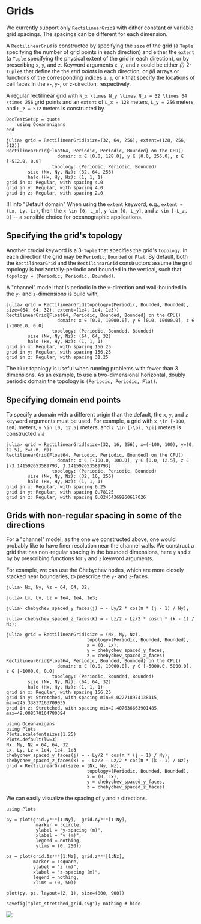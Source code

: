 # Grids

We currently support only `RectilinearGrid`s with either constant or variable grid spacings.
The spacings can be different for each dimension.

A `RectilinearGrid` is constructed by specifying the `size` of the grid (a `Tuple` specifying
the number of grid points in each direction) and either the `extent` (a `Tuple` specifying the
physical extent of the grid in each direction), or by prescribing `x`, `y`, and `z`. Keyword
arguments `x`, `y`, and `z` could be either *(i)* 2-`Tuple`s that define the the _end points_ in
each direction, or *(ii)* arrays or functions of the corresponding indices `i`, `j`, or `k` that
specify the locations of cell faces in the `x`-, `y`-, or `z`-direction, respectively.

A regular rectilinear grid with ``N_x \times N_y \times N_z = 32 \times 64 \times 256`` grid points
and an `extent` of ``L_x = 128`` meters, ``L_y = 256`` meters, and ``L_z = 512`` meters is constructed
by

```@meta
DocTestSetup = quote
    using Oceananigans
end
```

```jldoctest
julia> grid = RectilinearGrid(size=(32, 64, 256), extent=(128, 256, 512))
RectilinearGrid{Float64, Periodic, Periodic, Bounded} on the CPU()
                   domain: x ∈ [0.0, 128.0], y ∈ [0.0, 256.0], z ∈ [-512.0, 0.0]
                 topology: (Periodic, Periodic, Bounded)
        size (Nx, Ny, Nz): (32, 64, 256)
        halo (Hx, Hy, Hz): (1, 1, 1)
grid in x: Regular, with spacing 4.0
grid in y: Regular, with spacing 4.0
grid in z: Regular, with spacing 2.0
```

!!! info "Default domain"
    When using the `extent` keyword, e.g., `extent = (Lx, Ly, Lz)`, then the ``x \in [0, L_x]``,
    ``y \in [0, L_y]``, and ``z \in [-L_z, 0]`` -- a sensible choice for oceanographic applications.

## Specifying the grid's topology

Another crucial keyword is a 3-`Tuple` that specifies the grid's `topology`.
In each direction the grid may be `Periodic`, `Bounded` or `Flat`.
By default, both the `RectilinearGrid` and the `RectilinearGrid` constructors 
assume the grid topology is horizontally-periodic
and bounded in the vertical, such that `topology = (Periodic, Periodic, Bounded)`.

A "channel" model that is periodic in the ``x``-direction and wall-bounded
in the ``y``- and ``z``-dimensions is build with,

```jldoctest
julia> grid = RectilinearGrid(topology=(Periodic, Bounded, Bounded), size=(64, 64, 32), extent=(1e4, 1e4, 1e3))
RectilinearGrid{Float64, Periodic, Bounded, Bounded} on the CPU()
                   domain: x ∈ [0.0, 10000.0], y ∈ [0.0, 10000.0], z ∈ [-1000.0, 0.0]
                 topology: (Periodic, Bounded, Bounded)
        size (Nx, Ny, Nz): (64, 64, 32)
        halo (Hx, Hy, Hz): (1, 1, 1)
grid in x: Regular, with spacing 156.25
grid in y: Regular, with spacing 156.25
grid in z: Regular, with spacing 31.25
```

The `Flat` topology is useful when running problems with fewer than 3 dimensions. As an example,
to use a two-dimensional horizontal, doubly periodic domain the topology is `(Periodic, Periodic, Flat)`.


## Specifying domain end points

To specify a domain with a different origin than the default, the `x`, `y`, and `z` keyword arguments must be used.
For example, a grid with ``x \in [-100, 100]`` meters, ``y \in [0, 12.5]`` meters, and ``z \in [-\pi, \pi]`` meters
is constructed via

```jldoctest
julia> grid = RectilinearGrid(size=(32, 16, 256), x=(-100, 100), y=(0, 12.5), z=(-π, π))
RectilinearGrid{Float64, Periodic, Periodic, Bounded} on the CPU()
                   domain: x ∈ [-100.0, 100.0], y ∈ [0.0, 12.5], z ∈ [-3.141592653589793, 3.141592653589793]
                 topology: (Periodic, Periodic, Bounded)
        size (Nx, Ny, Nz): (32, 16, 256)
        halo (Hx, Hy, Hz): (1, 1, 1)
grid in x: Regular, with spacing 6.25
grid in y: Regular, with spacing 0.78125
grid in z: Regular, with spacing 0.02454369260617026
```


## Grids with non-regular spacing in some of the directions

For a "channel" model, as the one we constructed above, one would probably like to have finer resolution near
the channel walls. We construct a grid that has non-regular spacing in the bounded dimensions, here ``y`` and ``z``
by by prescribing functions for `y` and `z` keyword arguments. 

For example, we can use the Chebychev nodes, which are more closely stacked near boundaries, to prescribe the
``y``- and ``z``-faces.

```jldoctest
julia> Nx, Ny, Nz = 64, 64, 32;

julia> Lx, Ly, Lz = 1e4, 1e4, 1e3;

julia> chebychev_spaced_y_faces(j) = - Ly/2 * cos(π * (j - 1) / Ny);

julia> chebychev_spaced_z_faces(k) = - Lz/2 - Lz/2 * cos(π * (k - 1) / Nz);

julia> grid = RectilinearGrid(size = (Nx, Ny, Nz),
                              topology=(Periodic, Bounded, Bounded),
                              x = (0, Lx),
                              y = chebychev_spaced_y_faces,
                              z = chebychev_spaced_z_faces)
RectilinearGrid{Float64, Periodic, Bounded, Bounded} on the CPU()
                   domain: x ∈ [0.0, 10000.0], y ∈ [-5000.0, 5000.0], z ∈ [-1000.0, 0.0]
                 topology: (Periodic, Bounded, Bounded)
        size (Nx, Ny, Nz): (64, 64, 32)
        halo (Hx, Hy, Hz): (1, 1, 1)
grid in x: Regular, with spacing 156.25
grid in y: Stretched, with spacing min=6.022718974138115, max=245.33837163709035
grid in z: Stretched, with spacing min=2.407636663901485, max=49.008570164780394
```

```@setup 1
using Oceananigans
using Plots
Plots.scalefontsizes(1.25)
Plots.default(lw=3)
Nx, Ny, Nz = 64, 64, 32
Lx, Ly, Lz = 1e4, 1e4, 1e3
chebychev_spaced_y_faces(j) = - Ly/2 * cos(π * (j - 1) / Ny);
chebychev_spaced_z_faces(k) = - Lz/2 - Lz/2 * cos(π * (k - 1) / Nz);
grid = RectilinearGrid(size = (Nx, Ny, Nz),
                              topology=(Periodic, Bounded, Bounded),
                              x = (0, Lx),
                              y = chebychev_spaced_y_faces,
                              z = chebychev_spaced_z_faces)
```

We can easily visualize the spacing of ``y`` and ``z`` directions.

```@example 1
using Plots

py = plot(grid.yᵃᶜᵃ[1:Ny],  grid.Δyᵃᶜᵃ[1:Ny],
           marker = :circle,
           ylabel = "y-spacing (m)",
           xlabel = "y (m)",
           legend = nothing,
           ylims = (0, 250))

pz = plot(grid.Δzᵃᵃᶜ[1:Nz], grid.zᵃᵃᶜ[1:Nz],
          marker = :square,
          ylabel = "z (m)",
          xlabel = "z-spacing (m)",
          legend = nothing,
          xlims = (0, 50))

plot(py, pz, layout=(2, 1), size=(800, 900))

savefig("plot_stretched_grid.svg"); nothing # hide
```

![](plot_stretched_grid.svg)
